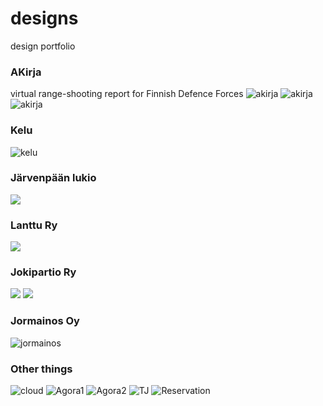 designs
=======

design portfolio
### AKirja
virtual range-shooting report for Finnish Defence Forces
![akirja](https://raw.githubusercontent.com/theikkila/designs/master/akirja1.png)
![akirja](https://raw.githubusercontent.com/theikkila/designs/master/akirja2.png)
![akirja](https://raw.githubusercontent.com/theikkila/designs/master/akirja3.png)
### Kelu
![kelu](https://raw.githubusercontent.com/theikkila/designs/master/kelu.jpg)
### Järvenpään lukio
![](https://raw.githubusercontent.com/theikkila/designs/master/enroll.jpg)
### Lanttu Ry
![](https://raw.githubusercontent.com/theikkila/designs/master/lanttury.jpg)
### Jokipartio Ry
![](https://raw.githubusercontent.com/theikkila/designs/master/jopa_1.jpg)
![](https://raw.githubusercontent.com/theikkila/designs/master/jopa_2.jpg)
### Jormainos Oy
![jormainos](https://raw.githubusercontent.com/theikkila/designs/master/jormainos.jpg)
### Other things
![cloud](https://raw.githubusercontent.com/theikkila/designs/master/cloud.jpg)
![Agora1](https://raw.githubusercontent.com/theikkila/designs/master/agora_Page_2.jpg)
![Agora2](https://raw.githubusercontent.com/theikkila/designs/master/agora_Page_3.jpg)
![TJ](https://raw.githubusercontent.com/theikkila/designs/master/tjkalenteri.jpg)
![Reservation](https://raw.githubusercontent.com/theikkila/designs/master/varaukset.jpg)
